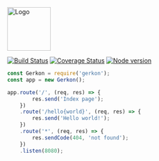 <img src="https://rawgit.com/gerkon/gerkon/gh-pages/media/logo_full.svg" height="100" alt="Logo" />

[![Build Status](http://travis-ci.org/frux/gerkon.svg?branch=master)](https://travis-ci.org/frux/gerkon)
[![Coverage Status](https://coveralls.io/repos/frux/gerkon/badge.svg?branch=master&service=github)](https://coveralls.io/github/frux/gerkon?branch=master)
[![Node version](https://img.shields.io/node/v/gerkon.svg)](https://www.npmjs.com/package/gerkon)

```js
const Gerkon = require('gerkon');
const app = new Gerkon();

app.route('/', (req, res) => {
		res.send('Index page');
	})
	.route('/hello{world}', (req, res) => {
		res.send('Hello world!');
	})
	.route('*', (req, res) => {
		res.sendCode(404, 'not found');
	})
	.listen(8080);
```
